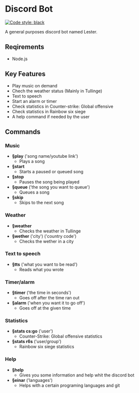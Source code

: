 # Discord Bot
[![Code style: black](https://img.shields.io/badge/code%20style-black-000000.svg)](https://github.com/psf/black)

A general purposes discord bot named Lester.

## Reqirements
- Node.js
## Key Features
- Play music on demand 
- Chech the weather status (Mainly in Tullinge)
- Text to speech
- Start an alarm or timer
- Check statistics in Counter-strike: Global offensive
- Check statistics in Rainbow six siege
- A help command if needed by the user
## Commands
### Music
  - **§play** ('song name/youtube link')
    - Plays a song
  - **§start** 
    - Starts a paused or queued song
  - **§stop** 
    - Pauses the song being played
  - **§queue** ('the song you want to queue')
    - Queues a song
  - **§skip** 
    - Skips to the next song
### Weather
  - **§weather**
    - Checks the weather in Tullinge
  - **§wether** ('city') ('country code')
    - Checks the wether in a city
### Text to speech
  - **§tts** ('what you want to be read')
    - Reads what you wrote
### Timer/alarm
  - **§timer** ('the time in seconds')
    - Goes off after the time ran out
  - **§alarm** ('when you want it to go off')
    - Goes off at the given time
### Statistics
  - **§stats cs:go** ('user')
    - Counter-Strike: Global offensive statistics
  - **§stats r6s** ('user/group')
    - Rainbow six siege statistics
### Help
  - **§help**
    - Gives you some information and help whit the discord bot
  - **§einar** ('languages')
    - Helps with a certain programing languages and git
